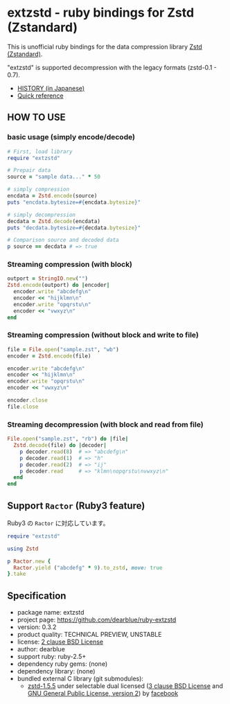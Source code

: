# extzstd - ruby bindings for Zstd (Zstandard)

This is unofficial ruby bindings for the data compression library
[Zstd (Zstandard)](https://github.com/facebook/zstd).

"extzstd" is supported decompression with the legacy formats (zstd-0.1 - 0.7).

  - [HISTORY (in Japanese)](HISTORY.ja.md)
  - [Quick reference](QUICKREF.md)


## HOW TO USE

### basic usage (simply encode/decode)

``` ruby
# First, load library
require "extzstd"

# Prepair data
source = "sample data..." * 50

# simply compression
encdata = Zstd.encode(source)
puts "encdata.bytesize=#{encdata.bytesize}"

# simply decompression
decdata = Zstd.decode(encdata)
puts "decdata.bytesize=#{decdata.bytesize}"

# Comparison source and decoded data
p source == decdata # => true
```

### Streaming compression (with block)

``` ruby
outport = StringIO.new("")
Zstd.encode(outport) do |encoder|
  encoder.write "abcdefg\n"
  encoder << "hijklmn\n"
  encoder.write "opqrstu\n"
  encoder << "vwxyz\n"
end
```

### Streaming compression (without block and write to file)

``` ruby
file = File.open("sample.zst", "wb")
encoder = Zstd.encode(file)

encoder.write "abcdefg\n"
encoder << "hijklmn\n"
encoder.write "opqrstu\n"
encoder << "vwxyz\n"

encoder.close
file.close
```

### Streaming decompression (with block and read from file)

``` ruby
File.open("sample.zst", "rb") do |file|
  Zstd.decode(file) do |decoder|
    p decoder.read(8)  # => "abcdefg\n"
    p decoder.read(1)  # => "h"
    p decoder.read(2)  # => "ij"
    p decoder.read     # => "klmn\nopqrstu\nvwxyz\n"
  end
end
```


## Support `Ractor` (Ruby3 feature)

Ruby3 の `Ractor` に対応しています。

```ruby
require "extzstd"

using Zstd

p Ractor.new {
  Ractor.yield ("abcdefg" * 9).to_zstd, move: true
}.take
```

## Specification

  - package name: extzstd
  - project page: <https://github.com/dearblue/ruby-extzstd>
  - version: 0.3.2
  - product quality: TECHNICAL PREVIEW, UNSTABLE
  - license: [2 clause BSD License](LICENSE)
  - author: dearblue
  - support ruby: ruby-2.5+
  - dependency ruby gems: (none)
  - dependency library: (none)
  - bundled external C library (git submodules):
      - [zstd-1.5.5](https://github.com/facebook/zstd/blob/v1.5.5)
        under selectable dual licensed ([3 clause BSD License](https://github.com/facebook/zstd/blob/v1.5.5/LICENSE) and [GNU General Public License, version 2](https://github.com/facebook/zstd/blob/v1.5.5/COPYING))
        by [facebook](https://github.com/facebook)
